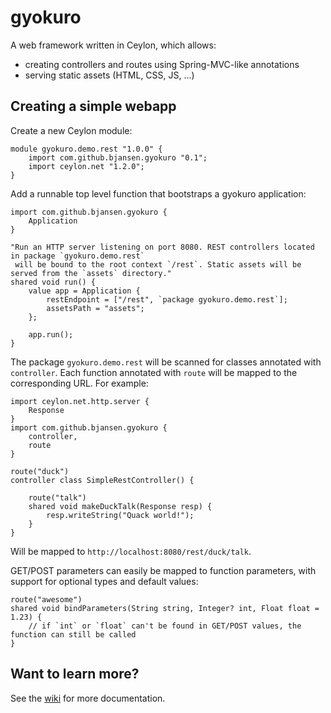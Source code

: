 # gyokuro
A web framework written in Ceylon, which allows:

* creating controllers and routes using Spring-MVC-like annotations
* serving static assets (HTML, CSS, JS, ...)

## Creating a simple webapp

Create a new Ceylon module:

```ceylon
module gyokuro.demo.rest "1.0.0" {
	import com.github.bjansen.gyokuro "0.1";
	import ceylon.net "1.2.0";
}
```

Add a runnable top level function that bootstraps a gyokuro application:

```ceylon
import com.github.bjansen.gyokuro {
	Application
}

"Run an HTTP server listening on port 8080. REST controllers located in package `gyokuro.demo.rest`
 will be bound to the root context `/rest`. Static assets will be served from the `assets` directory."
shared void run() {
	value app = Application {
		restEndpoint = ["/rest", `package gyokuro.demo.rest`];
		assetsPath = "assets";
	};
	
	app.run();
}
```

The package `gyokuro.demo.rest` will be scanned for classes annotated with `controller`.
Each function annotated with `route` will be mapped to the corresponding URL. For example:

```ceylon
import ceylon.net.http.server {
	Response
}
import com.github.bjansen.gyokuro {
	controller,
	route
}

route("duck")
controller class SimpleRestController() {
	
	route("talk")
	shared void makeDuckTalk(Response resp) {
		resp.writeString("Quack world!");
	}
}
```

Will be mapped to `http://localhost:8080/rest/duck/talk`.

GET/POST parameters can easily be mapped to function parameters, with support for optional types and default values:

```ceylon
route("awesome")
shared void bindParameters(String string, Integer? int, Float float = 1.23) {
    // if `int` or `float` can't be found in GET/POST values, the function can still be called
}
```

## Want to learn more?

See the [wiki](https://github.com/bjansen/gyokuro/wiki) for more documentation.
